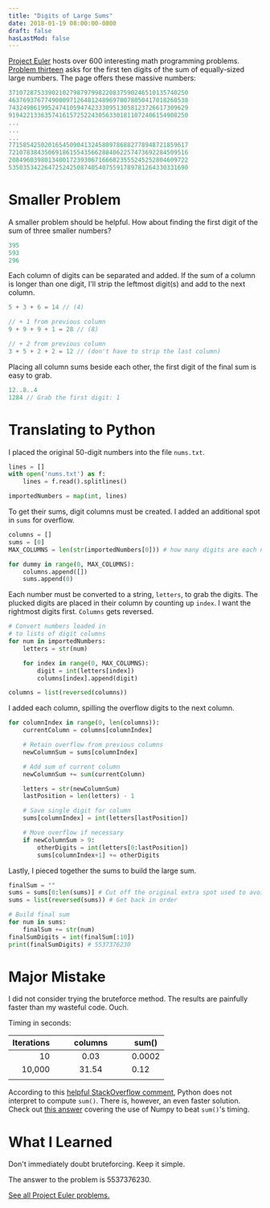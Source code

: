 ```yaml
---
title: "Digits of Large Sums"
date: 2018-01-19 08:00:00-0800
draft: false
hasLastMod: false
---
```


<a class="post-writtenLink" href="https://projecteuler.net" rel="noopener" target="_blank">Project Euler</a> hosts over 600 interesting math programming problems. <a class="post-writtenLink" href="https://projecteuler.net/problem=13" rel="noopener" target="_blank">Problem thirteen</a>  asks for the first ten digits of the sum of  equally-sized large numbers. The page offers these massive numbers:

```js
37107287533902102798797998220837590246510135740250
46376937677490009712648124896970078050417018260538
74324986199524741059474233309513058123726617309629
91942213363574161572522430563301811072406154908250
...
...
...
77158542502016545090413245809786882778948721859617
72107838435069186155435662884062257473692284509516
20849603980134001723930671666823555245252804609722
53503534226472524250874054075591789781264330331690
```

# Smaller Problem

A smaller problem should be helpful. How about finding the first digit of the sum of three smaller numbers?

```js
395
593
296
```

Each column of digits can be separated and added.  If the sum of a column is longer than one digit, I'll strip the leftmost digit(s) and add to the next column.

```js
5 + 3 + 6 = 14 // (4)

// + 1 from previous column
9 + 9 + 9 + 1 = 28 // (8)

// + 2 from previous column
3 + 5 + 2 + 2 = 12 // (don't have to strip the last column)
```

Placing all column sums beside each other, the first digit of the final sum is easy to grab.
```js
12..8..4
1284 // Grab the first digit: 1
```

# Translating to Python

I placed the original 50-digit numbers into the file ```nums.txt```. 

```python
lines = []
with open('nums.txt') as f:
    lines = f.read().splitlines()

importedNumbers = map(int, lines)
```

To get their sums, digit columns must be created. I added an additional spot in ```sums``` for overflow.


```python
columns = []
sums = [0]
MAX_COLUMNS = len(str(importedNumbers[0])) # how many digits are each number?

for dummy in range(0, MAX_COLUMNS):
    columns.append([])
    sums.append(0)
```

Each number must be converted to a string, ```letters```, to grab the digits. The plucked digits are placed in their column by counting up ```index```. I want the rightmost digits first. ```Columns``` gets reversed.

```python
# Convert numbers loaded in
# to lists of digit columns     
for num in importedNumbers:
    letters = str(num)

    for index in range(0, MAX_COLUMNS):
        digit = int(letters[index])
        columns[index].append(digit)

columns = list(reversed(columns))
```

I added each column, spilling the overflow digits to the next column.

```python
for columnIndex in range(0, len(columns)):
    currentColumn = columns[columnIndex]

    # Retain overflow from previous columns
    newColumnSum = sums[columnIndex]

    # Add sum of current column
    newColumnSum += sum(currentColumn)

    letters = str(newColumnSum)
    lastPosition = len(letters) - 1

    # Save single digit for column
    sums[columnIndex] = int(letters[lastPosition])

    # Move overflow if necessary
    if newColumnSum > 9:
        otherDigits = int(letters[0:lastPosition]) 
        sums[columnIndex+1] += otherDigits
```

Lastly, I pieced together the sums to build the large sum.

```python
finalSum = ""
sums = sums[0:len(sums)] # Cut off the original extra spot used to avoid errors
sums = list(reversed(sums)) # Get back in order

# Build final sum
for num in sums:
    finalSum += str(num)
finalSumDigits = int(finalSum[:10])
print(finalSumDigits) # 5537376230
```

# Major Mistake

I did not consider trying the bruteforce method. The results are painfully faster than my wasteful code. Ouch. 

Timing in seconds:

| Iterations |   |   | columns |   |   | sum()  |
|-----------:|---|---|:-------:|---|---|--------|
| 10         |   |   |  0.03   |   |   | 0.0002 |
| 10,000     |   |   |  31.54  |   |   | 0.12   |
|            |   |   |         |   |   |        |

According to this <a class="post-writtenLink" href="https://stackoverflow.com/a/24578976" rel="noopener" target="_blank">helpful StackOverflow comment</a>, Python does not interpret to compute ```sum()```. There is, however, an even faster solution. Check out <a class="post-writtenLink" href="https://stackoverflow.com/a/24579773" target="_blank" rel="noopener">this answer</a> covering the use of Numpy to beat ```sum()```'s timing.

# What I Learned

Don't immediately doubt bruteforcing. Keep it simple.

The answer to the problem is 5537376230.


<a class="post-writtenLink" href="https://projecteuler.net/archives" rel="noopener" target="_blank">See all Project Euler problems.</a>